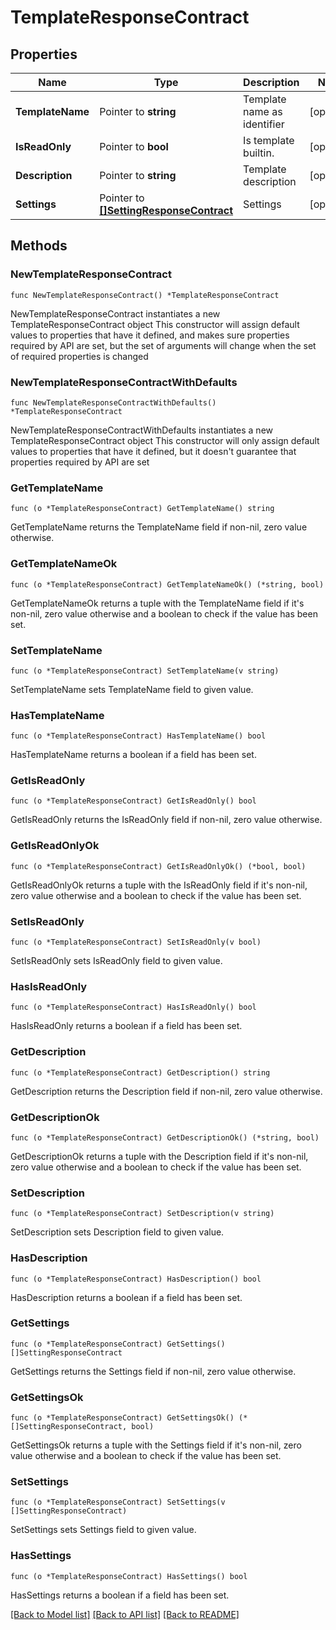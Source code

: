 # TemplateResponseContract

## Properties

Name | Type | Description | Notes
------------ | ------------- | ------------- | -------------
**TemplateName** | Pointer to **string** | Template name as identifier | [optional] 
**IsReadOnly** | Pointer to **bool** | Is template builtin. | [optional] 
**Description** | Pointer to **string** | Template description | [optional] 
**Settings** | Pointer to [**[]SettingResponseContract**](SettingResponseContract.md) | Settings | [optional] 

## Methods

### NewTemplateResponseContract

`func NewTemplateResponseContract() *TemplateResponseContract`

NewTemplateResponseContract instantiates a new TemplateResponseContract object
This constructor will assign default values to properties that have it defined,
and makes sure properties required by API are set, but the set of arguments
will change when the set of required properties is changed

### NewTemplateResponseContractWithDefaults

`func NewTemplateResponseContractWithDefaults() *TemplateResponseContract`

NewTemplateResponseContractWithDefaults instantiates a new TemplateResponseContract object
This constructor will only assign default values to properties that have it defined,
but it doesn't guarantee that properties required by API are set

### GetTemplateName

`func (o *TemplateResponseContract) GetTemplateName() string`

GetTemplateName returns the TemplateName field if non-nil, zero value otherwise.

### GetTemplateNameOk

`func (o *TemplateResponseContract) GetTemplateNameOk() (*string, bool)`

GetTemplateNameOk returns a tuple with the TemplateName field if it's non-nil, zero value otherwise
and a boolean to check if the value has been set.

### SetTemplateName

`func (o *TemplateResponseContract) SetTemplateName(v string)`

SetTemplateName sets TemplateName field to given value.

### HasTemplateName

`func (o *TemplateResponseContract) HasTemplateName() bool`

HasTemplateName returns a boolean if a field has been set.

### GetIsReadOnly

`func (o *TemplateResponseContract) GetIsReadOnly() bool`

GetIsReadOnly returns the IsReadOnly field if non-nil, zero value otherwise.

### GetIsReadOnlyOk

`func (o *TemplateResponseContract) GetIsReadOnlyOk() (*bool, bool)`

GetIsReadOnlyOk returns a tuple with the IsReadOnly field if it's non-nil, zero value otherwise
and a boolean to check if the value has been set.

### SetIsReadOnly

`func (o *TemplateResponseContract) SetIsReadOnly(v bool)`

SetIsReadOnly sets IsReadOnly field to given value.

### HasIsReadOnly

`func (o *TemplateResponseContract) HasIsReadOnly() bool`

HasIsReadOnly returns a boolean if a field has been set.

### GetDescription

`func (o *TemplateResponseContract) GetDescription() string`

GetDescription returns the Description field if non-nil, zero value otherwise.

### GetDescriptionOk

`func (o *TemplateResponseContract) GetDescriptionOk() (*string, bool)`

GetDescriptionOk returns a tuple with the Description field if it's non-nil, zero value otherwise
and a boolean to check if the value has been set.

### SetDescription

`func (o *TemplateResponseContract) SetDescription(v string)`

SetDescription sets Description field to given value.

### HasDescription

`func (o *TemplateResponseContract) HasDescription() bool`

HasDescription returns a boolean if a field has been set.

### GetSettings

`func (o *TemplateResponseContract) GetSettings() []SettingResponseContract`

GetSettings returns the Settings field if non-nil, zero value otherwise.

### GetSettingsOk

`func (o *TemplateResponseContract) GetSettingsOk() (*[]SettingResponseContract, bool)`

GetSettingsOk returns a tuple with the Settings field if it's non-nil, zero value otherwise
and a boolean to check if the value has been set.

### SetSettings

`func (o *TemplateResponseContract) SetSettings(v []SettingResponseContract)`

SetSettings sets Settings field to given value.

### HasSettings

`func (o *TemplateResponseContract) HasSettings() bool`

HasSettings returns a boolean if a field has been set.


[[Back to Model list]](../README.md#documentation-for-models) [[Back to API list]](../README.md#documentation-for-api-endpoints) [[Back to README]](../README.md)


